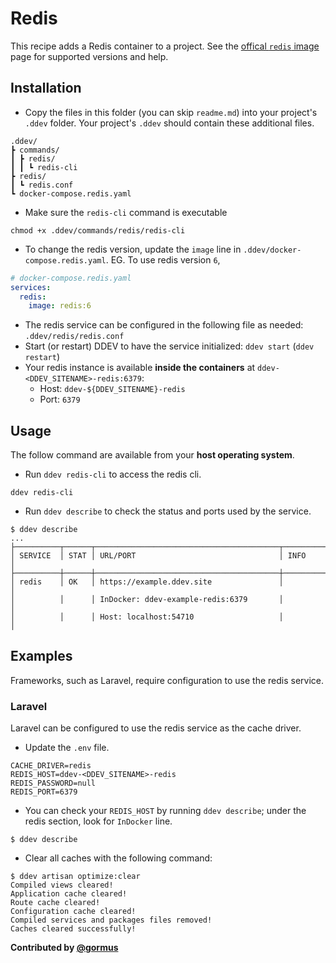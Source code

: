 # Redis

This recipe adds a Redis container to a project. See the [offical `redis` image](https://hub.docker.com/_/redis) page for supported versions and help.

## Installation

* Copy the files in this folder (you can skip `readme.md`) into your project's `.ddev` folder. Your project's `.ddev` should contain these additional files.

```
.ddev/
┣ commands/
┃ ┣ redis/
┃ ┃ ┗ redis-cli
┣ redis/
┃ ┗ redis.conf
┗ docker-compose.redis.yaml
```

* Make sure the `redis-cli` command is executable

```shell
chmod +x .ddev/commands/redis/redis-cli
```

* To change the redis version, update the `image` line in `.ddev/docker-compose.redis.yaml`. EG. To use redis version `6`,

```yaml
# docker-compose.redis.yaml
services:
  redis:
    image: redis:6
```

* The redis service can be configured in the following file as needed: `.ddev/redis/redis.conf`
* Start (or restart) DDEV to have the service initialized: `ddev start` (`ddev restart`)
* Your redis instance is available **inside the containers** at `ddev-<DDEV_SITENAME>-redis:6379`:
  * Host: `ddev-${DDEV_SITENAME}-redis`
  * Port: `6379`

## Usage

The follow command are available from your **host operating system**.

* Run `ddev redis-cli` to access the redis cli.

```shell
ddev redis-cli
```

* Run `ddev describe` to check the status and ports used by the service.

```shell
$ ddev describe
...
├──────────┬──────┬─────────────────────────────────────────┬───────────────────────┤
│ SERVICE  │ STAT │ URL/PORT                                │ INFO                  │
├──────────┼──────┼─────────────────────────────────────────┼───────────────────────┤
│ redis    │ OK   │ https://example.ddev.site               │                       │
│          │      │ InDocker: ddev-example-redis:6379       │                       │
│          │      │ Host: localhost:54710                   │                       │
```

## Examples

Frameworks, such as Laravel, require configuration to use the redis service.

### Laravel

Laravel can be configured to use the redis service as the cache driver.

* Update the `.env` file.

```env
CACHE_DRIVER=redis
REDIS_HOST=ddev-<DDEV_SITENAME>-redis
REDIS_PASSWORD=null
REDIS_PORT=6379
```

* You can check your `REDIS_HOST` by running `ddev describe`; under the redis section, look for `InDocker` line.

```shell
$ ddev describe
```

* Clear all caches with the following command:

```shell
$ ddev artisan optimize:clear
Compiled views cleared!
Application cache cleared!
Route cache cleared!
Configuration cache cleared!
Compiled services and packages files removed!
Caches cleared successfully!
```
**Contributed by [@gormus](https://github.com/gormus)**

